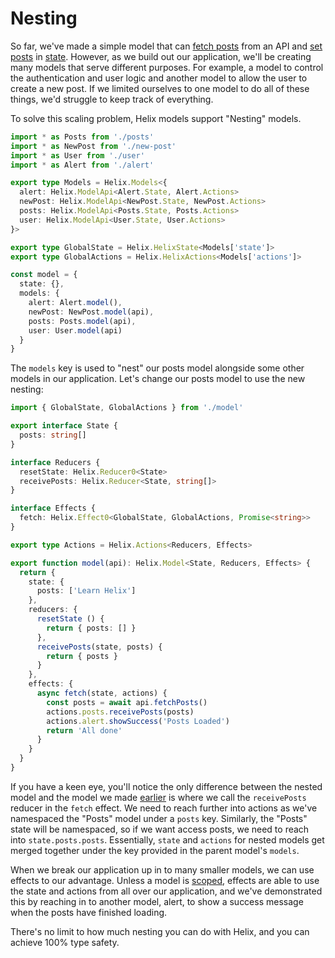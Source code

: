 # Nesting

So far, we've made a simple model that can [fetch posts](./Effects.md) from an API and [set posts](./Reducers.md) in [state](./State.md). However, as we build out our application, we'll be creating many models that serve different purposes. For example, a model to control the authentication and user logic and another model to allow the user to create a new post. If we limited ourselves to one model to do all of these things, we'd struggle to keep track of everything.

To solve this scaling problem, Helix models support "Nesting" models.

```typescript
import * as Posts from './posts'
import * as NewPost from './new-post'
import * as User from './user'
import * as Alert from './alert'

export type Models = Helix.Models<{
  alert: Helix.ModelApi<Alert.State, Alert.Actions>
  newPost: Helix.ModelApi<NewPost.State, NewPost.Actions>
  posts: Helix.ModelApi<Posts.State, Posts.Actions>
  user: Helix.ModelApi<User.State, User.Actions>
}>

export type GlobalState = Helix.HelixState<Models['state']>
export type GlobalActions = Helix.HelixActions<Models['actions']>

const model = {
  state: {},
  models: {
    alert: Alert.model(),
    newPost: NewPost.model(api),
    posts: Posts.model(api),
    user: User.model(api)
  }
}
```

The `models` key is used to "nest" our posts model alongside some other models in our application. Let's change our posts model to use the new nesting:

```typescript
import { GlobalState, GlobalActions } from './model'

export interface State {
  posts: string[]
}

interface Reducers {
  resetState: Helix.Reducer0<State>
  receivePosts: Helix.Reducer<State, string[]>
}

interface Effects {
  fetch: Helix.Effect0<GlobalState, GlobalActions, Promise<string>>
}

export type Actions = Helix.Actions<Reducers, Effects>

export function model(api): Helix.Model<State, Reducers, Effects> {
  return {
    state: {
      posts: ['Learn Helix']
    },
    reducers: {
      resetState () {
        return { posts: [] }
      },
      receivePosts(state, posts) {
        return { posts }
      }
    },
    effects: {
      async fetch(state, actions) {
        const posts = await api.fetchPosts()
        actions.posts.receivePosts(posts)
        actions.alert.showSuccess('Posts Loaded')
        return 'All done'
      }
    }
  }
}
```

If you have a keen eye, you'll notice the only difference between the nested model and the model we made [earlier](./Effects.md) is where we call the `receivePosts` reducer in the `fetch` effect. We need to reach further into actions as we've namespaced the "Posts" model under a `posts` key. Similarly, the "Posts" state will be namespaced, so if we want access posts, we need to reach into `state.posts.posts`. Essentially, `state` and `actions` for nested models get merged together under the key provided in the parent model's `models`.

When we break our application up in to many smaller models, we can use effects to our advantage. Unless a model is [scoped](./Scoping.md), effects are able to use the state and actions from all over our application, and we've demonstrated this by reaching in to another model, alert, to show a success message when the posts have finished loading.

There's no limit to how much nesting you can do with Helix, and you can achieve 100% type safety.
